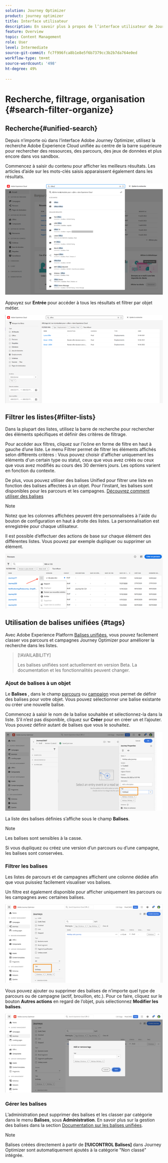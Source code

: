 ```yaml
---
solution: Journey Optimizer
product: journey optimizer
title: Interface utilisateur
description: En savoir plus à propos de l’interface utilisateur de Journey Optimizer
feature: Overview
topic: Content Management
role: User
level: Intermediate
source-git-commit: fc7f996fca8b1e8e5f6b7379cc3b2b7da764e0ed
workflow-type: tm+mt
source-wordcount: '498'
ht-degree: 49%

---
```



# Recherche, filtrage, organisation {#search-filter-organize}

## Recherche{#unified-search}

Depuis n’importe où dans l’interface Adobe Journey Optimizer, utilisez la recherche Adobe Experience Cloud unifiée au centre de la barre supérieure pour rechercher des ressources, des parcours, des jeux de données et plus encore dans vos sandbox.

Commencez à saisir du contenu pour afficher les meilleurs résultats. Les articles d’aide sur les mots-clés saisis apparaissent également dans les résultats.

![](assets/unified-search.png)

Appuyez sur **Entrée** pour accéder à tous les résultats et filtrer par objet métier.

![](assets/search-and-filter.png)

## Filtrer les listes{#filter-lists}

Dans la plupart des listes, utilisez la barre de recherche pour rechercher des éléments spécifiques et définir des critères de filtrage.

Pour accéder aux filtres, cliquez sur l’icône en forme de filtre en haut à gauche d’une liste. Le menu Filtrer permet de filtrer les éléments affichés selon différents critères : Vous pouvez choisir d&#39;afficher uniquement les éléments d&#39;un certain type ou statut, ceux que vous avez créés ou ceux que vous avez modifiés au cours des 30 derniers jours. Les options varient en fonction du contexte.

De plus, vous pouvez utiliser des balises Unified pour filtrer une liste en fonction des balises affectées à un objet. Pour l’instant, les balises sont disponibles pour les parcours et les campagnes. [Découvrez comment utiliser des balises](#tags)

>[!NOTE]
>
>Notez que les colonnes affichées peuvent être personnalisées à l&#39;aide du bouton de configuration en haut à droite des listes. La personnalisation est enregistrée pour chaque utilisateur.

Il est possible d’effectuer des actions de base sur chaque élément des différentes listes. Vous pouvez par exemple dupliquer ou supprimer un élément.

![](assets/journey4.png)

## Utilisation de balises unifiées {#tags}

Avec Adobe Experience Platform [Balises unifiées](https://experienceleague.adobe.com/docs/experience-platform/administrative-tags/overview.html?lang=fr), vous pouvez facilement classer vos parcours et campagnes Journey Optimizer pour améliorer la recherche dans les listes.

>[!AVAILABILITY]
>
>Les balises unifiées sont actuellement en version Beta. La documentation et les fonctionnalités peuvent changer.

### Ajout de balises à un objet

Le **Balises** , dans le champ [parcours](../building-journeys/journey-gs.md#change-properties) ou [campaign](../campaigns/create-campaign.md#create) vous permet de définir des balises pour votre objet. Vous pouvez sélectionner une balise existante ou créer une nouvelle balise.

Commencez à saisir le nom de la balise souhaitée et sélectionnez-la dans la liste. S’il n’est pas disponible, cliquez sur **Créer** pour en créer un et l’ajouter. Vous pouvez définir autant de balises que vous le souhaitez.

![](assets/tags1.png)

La liste des balises définies s’affiche sous le champ **Balises**.

>[!NOTE]
>
> Les balises sont sensibles à la casse.
> 
> Si vous dupliquez ou créez une version d’un parcours ou d’une campagne, les balises sont conservées.

### Filtrer les balises

Les listes de parcours et de campagnes affichent une colonne dédiée afin que vous puissiez facilement visualiser vos balises.

Un filtre est également disponible pour afficher uniquement les parcours ou les campagnes avec certaines balises.

![](assets/tags2.png)

Vous pouvez ajouter ou supprimer des balises de n’importe quel type de parcours ou de campagne (actif, brouillon, etc.). Pour ce faire, cliquez sur le bouton **Autres actions** en regard de l’objet, puis sélectionnez **Modifier les balises**.

![](assets/tags3.png)

### Gérer les balises

L’administration peut supprimer des balises et les classer par catégorie dans le menu **Balises**, sous **Administration**. En savoir plus sur la gestion des balises dans la section [Documentation sur les balises unifiées](https://experienceleague.adobe.com/docs/experience-platform/administrative-tags/ui/managing-tags.html).

>[!NOTE]
>
> Balises créées directement à partir de **[!UICONTROL Balises]** dans Journey Optimizer sont automatiquement ajoutés à la catégorie &quot;Non classé&quot; intégrée.
